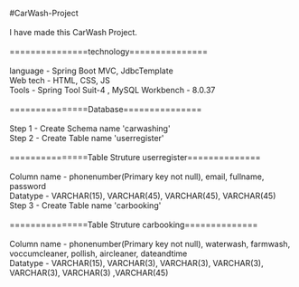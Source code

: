 #CarWash-Project<br> <br>
I have made this CarWash Project.<br><br>
===============technology===============
<br><br>
language - Spring Boot MVC, JdbcTemplate <br>
Web tech - HTML, CSS, JS <br>
Tools - Spring Tool Suit-4 , MySQL Workbench - 8.0.37 <br><br>
===============Database===============
<br><br>
Step 1 - Create Schema name 'carwashing'<br>
Step 2 - Create Table name 'userregister'<br><br>
===============Table Struture userregister==============
<br><br>
Column name - phonenumber(Primary key not null), email, fullname, password<br>
Datatype - VARCHAR(15), VARCHAR(45), VARCHAR(45), VARCHAR(45)<br>
Step 3 - Create Table name 'carbooking'<br><br>
===============Table Struture carbooking==============
<br><br>
Column name - phonenumber(Primary key not null), waterwash, farmwash, voccumcleaner, pollish, aircleaner, dateandtime<br>
Datatype - VARCHAR(15), VARCHAR(3), VARCHAR(3), VARCHAR(3), VARCHAR(3), VARCHAR(3) ,VARCHAR(45)

